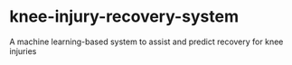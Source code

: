 # knee-injury-recovery-system
A machine learning-based system to assist and predict recovery for knee injuries
